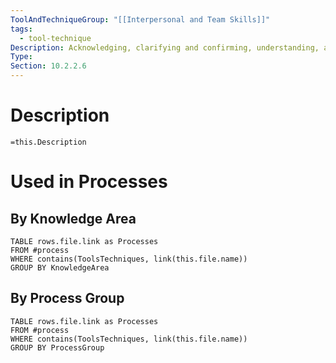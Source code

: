 ```yaml
---
ToolAndTechniqueGroup: "[[Interpersonal and Team Skills]]"
tags:
  - tool-technique
Description: Acknowledging, clarifying and confirming, understanding, and removing barriers that adversely affect comprehension.
Type: 
Section: 10.2.2.6
---
```

# Description
`=this.Description`
# Used in Processes
## By Knowledge Area
```dataview
TABLE rows.file.link as Processes
FROM #process 
WHERE contains(ToolsTechniques, link(this.file.name))
GROUP BY KnowledgeArea
```
## By Process Group
```dataview
TABLE rows.file.link as Processes
FROM #process 
WHERE contains(ToolsTechniques, link(this.file.name))
GROUP BY ProcessGroup
```


